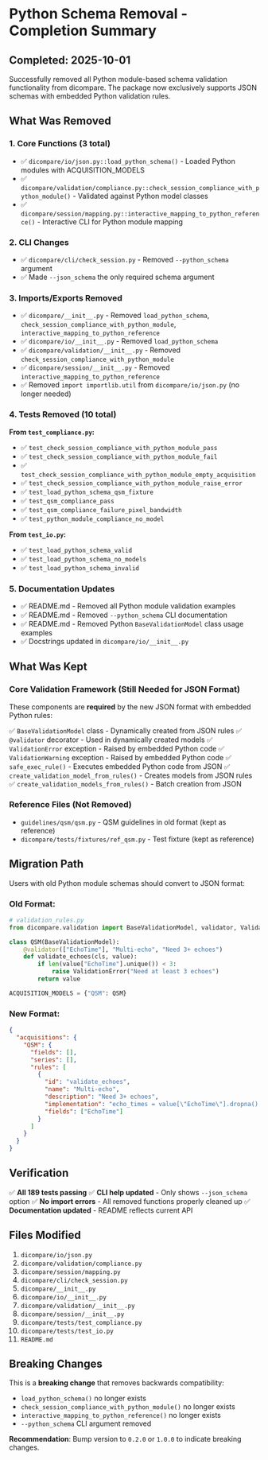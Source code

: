 # Python Schema Removal - Completion Summary

## Completed: 2025-10-01

Successfully removed all Python module-based schema validation functionality from dicompare. The package now exclusively supports JSON schemas with embedded Python validation rules.

## What Was Removed

### 1. Core Functions (3 total)
- ✅ `dicompare/io/json.py::load_python_schema()` - Loaded Python modules with ACQUISITION_MODELS
- ✅ `dicompare/validation/compliance.py::check_session_compliance_with_python_module()` - Validated against Python model classes
- ✅ `dicompare/session/mapping.py::interactive_mapping_to_python_reference()` - Interactive CLI for Python module mapping

### 2. CLI Changes
- ✅ `dicompare/cli/check_session.py` - Removed `--python_schema` argument
- ✅ Made `--json_schema` the only required schema argument

### 3. Imports/Exports Removed
- ✅ `dicompare/__init__.py` - Removed `load_python_schema`, `check_session_compliance_with_python_module`, `interactive_mapping_to_python_reference`
- ✅ `dicompare/io/__init__.py` - Removed `load_python_schema`
- ✅ `dicompare/validation/__init__.py` - Removed `check_session_compliance_with_python_module`
- ✅ `dicompare/session/__init__.py` - Removed `interactive_mapping_to_python_reference`
- ✅ Removed `import importlib.util` from `dicompare/io/json.py` (no longer needed)

### 4. Tests Removed (10 total)
**From `test_compliance.py`:**
- ✅ `test_check_session_compliance_with_python_module_pass`
- ✅ `test_check_session_compliance_with_python_module_fail`
- ✅ `test_check_session_compliance_with_python_module_empty_acquisition`
- ✅ `test_check_session_compliance_with_python_module_raise_error`
- ✅ `test_load_python_schema_qsm_fixture`
- ✅ `test_qsm_compliance_pass`
- ✅ `test_qsm_compliance_failure_pixel_bandwidth`
- ✅ `test_python_module_compliance_no_model`

**From `test_io.py`:**
- ✅ `test_load_python_schema_valid`
- ✅ `test_load_python_schema_no_models`
- ✅ `test_load_python_schema_invalid`

### 5. Documentation Updates
- ✅ README.md - Removed all Python module validation examples
- ✅ README.md - Removed `--python_schema` CLI documentation
- ✅ README.md - Removed Python `BaseValidationModel` class usage examples
- ✅ Docstrings updated in `dicompare/io/__init__.py`

## What Was Kept

### Core Validation Framework (Still Needed for JSON Format)
These components are **required** by the new JSON format with embedded Python rules:

✅ `BaseValidationModel` class - Dynamically created from JSON rules
✅ `@validator` decorator - Used in dynamically created models
✅ `ValidationError` exception - Raised by embedded Python code
✅ `ValidationWarning` exception - Raised by embedded Python code
✅ `safe_exec_rule()` - Executes embedded Python code from JSON
✅ `create_validation_model_from_rules()` - Creates models from JSON rules
✅ `create_validation_models_from_rules()` - Batch creation from JSON

### Reference Files (Not Removed)
- `guidelines/qsm/qsm.py` - QSM guidelines in old format (kept as reference)
- `dicompare/tests/fixtures/ref_qsm.py` - Test fixture (kept as reference)

## Migration Path

Users with old Python module schemas should convert to JSON format:

### Old Format:
```python
# validation_rules.py
from dicompare.validation import BaseValidationModel, validator, ValidationError

class QSM(BaseValidationModel):
    @validator(["EchoTime"], "Multi-echo", "Need 3+ echoes")
    def validate_echoes(cls, value):
        if len(value["EchoTime"].unique()) < 3:
            raise ValidationError("Need at least 3 echoes")
        return value

ACQUISITION_MODELS = {"QSM": QSM}
```

### New Format:
```json
{
  "acquisitions": {
    "QSM": {
      "fields": [],
      "series": [],
      "rules": [
        {
          "id": "validate_echoes",
          "name": "Multi-echo",
          "description": "Need 3+ echoes",
          "implementation": "echo_times = value[\"EchoTime\"].dropna().unique()\nif len(echo_times) < 3:\n    raise ValidationError('Need at least 3 echoes')",
          "fields": ["EchoTime"]
        }
      ]
    }
  }
}
```

## Verification

✅ **All 189 tests passing**
✅ **CLI help updated** - Only shows `--json_schema` option
✅ **No import errors** - All removed functions properly cleaned up
✅ **Documentation updated** - README reflects current API

## Files Modified

1. `dicompare/io/json.py`
2. `dicompare/validation/compliance.py`
3. `dicompare/session/mapping.py`
4. `dicompare/cli/check_session.py`
5. `dicompare/__init__.py`
6. `dicompare/io/__init__.py`
7. `dicompare/validation/__init__.py`
8. `dicompare/session/__init__.py`
9. `dicompare/tests/test_compliance.py`
10. `dicompare/tests/test_io.py`
11. `README.md`

## Breaking Changes

This is a **breaking change** that removes backwards compatibility:

- `load_python_schema()` no longer exists
- `check_session_compliance_with_python_module()` no longer exists
- `interactive_mapping_to_python_reference()` no longer exists
- `--python_schema` CLI argument removed

**Recommendation**: Bump version to `0.2.0` or `1.0.0` to indicate breaking changes.
